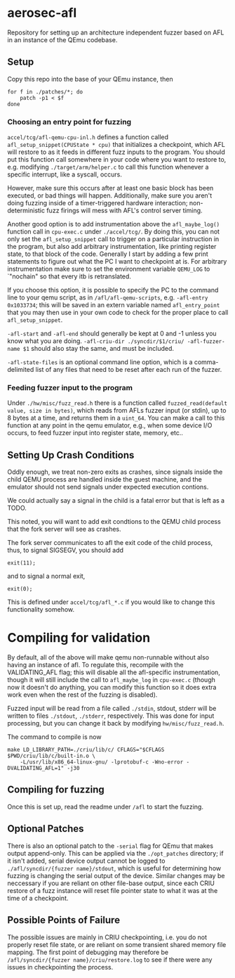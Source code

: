 # aerosec-afl

Repository for setting up an architecture independent fuzzer based on AFL in an instance of the QEmu codebase.

## Setup

Copy this repo into the base of your QEmu instance, then

```
for f in ./patches/*; do
    patch -p1 < $f
done
```

### Choosing an entry point for fuzzing

`accel/tcg/afl-qemu-cpu-inl.h` defines a function called `afl_setup_snippet(CPUState * cpu)` that initializes
a checkpoint, which AFL will restore to as it feeds in different fuzz inputs to the program. You should 
put this function call somewhere in your code where you want to restore to, e.g. modifying 
`./target/arm/helper.c` to call this function whenever a specific interrupt, like a syscall, occurs. 

However, make sure this occurs after at least one basic block has been executed, or bad things will happen.
Additionally, make sure you aren't doing fuzzing inside of a timer-triggered hardware interaction; 
non-deterministic fuzz firings will mess with AFL's control server timing.

Another good option is to add instrumentation above the `afl_maybe_log()` function call in 
`cpu-exec.c` under `./accel/tcg/`. 
By doing this, you can not only set the `afl_setup_snippet` call to trigger on a particular instruction in
the program, but also add arbitrary instrumentation, like printing register state, to that block of the code.
Generally I start by adding a few print statements to figure out what the PC I want to checkpoint at is.
For arbitrary instrumentation make sure to set the environment variable `QEMU_LOG` to `"nochain" so that 
every itb is retranslated.

If you choose this option, it is possible to specify the PC to the command line to your qemu script, as in 
`/afl/afl-qemu-scripts`, e.g. `-afl-entry 0x1033734`; this will be saved in an extern variable named
`afl_entry_point` that you may then use in your own code to check for the proper place to call 
`afl_setup_snippet`.

`-afl-start` and `-afl-end` should generally be kept at 0 and -1 unless you know what you are doing.
`-afl-criu-dir ./syncdir/$1/criu/ -afl-fuzzer-name $1` should also stay the same, and must be included. 

`-afl-state-files` is an optional command line option, which is a comma-delimited list of any files 
that need to be reset after each run of the fuzzer.

### Feeding fuzzer input to the program

Under `./hw/misc/fuzz_read.h` there is a function called `fuzzed_read(default value, size in bytes)`,
which reads from AFLs fuzzer input (or stdin), up to 8 bytes at a time, and returns them in a 
`uint_64`. You can make a call to this function at any point in the qemu emulator, e.g., when some 
device I/O occurs, to feed fuzzer input into register state, memory, etc..

## Setting Up Crash Conditions

Oddly enough, we treat non-zero exits as crashes, since signals inside the child QEMU process 
are handled inside the guest machine, and the emulator should not send signals under expected
execution contions.

We could actually say a signal in the child is a fatal error but that is left as a TODO.

This noted, you will want to add exit condtions to the QEMU child process that the fork server 
will see as crashes.

The fork server communicates to afl the exit code of the child process, thus, to signal SIGSEGV, you 
should add 

```
exit(11); 
```

and to signal a normal exit,

```
exit(0);
```

This is defined under `accel/tcg/afl_*.c` if you would like to change this functionality somehow.

# Compiling for validation

By default, all of the above will make qemu non-runnable without also having an instance of afl.
To regulate this, recompile with the VALIDATING_AFL flag; this will disable all the afl-specific
instrumentation, though it will still include the call to `afl_maybe_log` in 
`cpu-exec.c` (though now it doesn't do anything, you can modify this function so it does extra work 
even when the rest of the fuzzing is disabled). 

Fuzzed input will be read from a file called `./stdin`, stdout, stderr will be written to files 
`./stdout`, `./stderr`, respectively. This was done for input processing, but you can change
it back by modifying `hw/misc/fuzz_read.h`.

The command to compile is now 

```
make LD_LIBRARY_PATH=./criu/lib/c/ CFLAGS="$CFLAGS $PWD/criu/lib/c/built-in.o \
    -L/usr/lib/x86_64-linux-gnu/ -lprotobuf-c -Wno-error -DVALIDATING_AFL=1" -j30
```

## Compiling for fuzzing

Once this is set up, read the readme under `/afl` to start the fuzzing. 

## Optional Patches 

There is also an optional patch to the `-serial` flag for QEmu that makes output append-only. This can 
be applied via the `./opt_patches` directory; if it isn't added, serial device output cannot be logged
to `./afl/syncdir/{fuzzer name}/stdout`, which is useful for determining how fuzzing is changing the 
serial output of the device. Similar changes may be neccessary if you are reliant on other file-base
output, since each CRIU restore of a fuzz instance will reset file pointer state to what it was 
at the time of a checkpoint.

## Possible Points of Failure

The possible issues are mainly in CRIU checkpointing, i.e. you do not properly reset file state, or are 
reliant on some transient shared memory file mapping. The first point of debugging may therefore be
`/afl/syncdir/{fuzzer name}/criu/restore.log` to see if there were any issues in checkpointing the
process.
